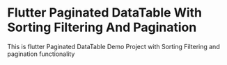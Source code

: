 # Flutter Paginated DataTable With Sorting Filtering And Pagination

This is flutter Paginated DataTable Demo Project with Sorting Filtering and pagination functionality

